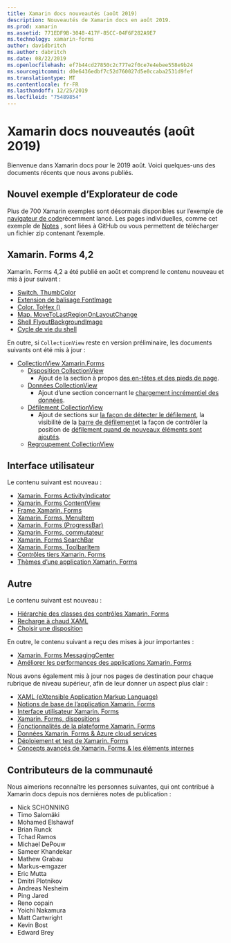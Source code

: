 ```yaml
---
title: Xamarin docs nouveautés (août 2019)
description: Nouveautés de Xamarin docs en août 2019.
ms.prod: xamarin
ms.assetid: 771EDF9B-3048-417F-85CC-04F6F282A9E7
ms.technology: xamarin-forms
author: davidbritch
ms.author: dabritch
ms.date: 08/22/2019
ms.openlocfilehash: ef7b44cd27850c2c777e2f0ce7e4ebee558e9b24
ms.sourcegitcommit: d0e6436edbf7c52d760027d5e0ccaba2531d9fef
ms.translationtype: MT
ms.contentlocale: fr-FR
ms.lasthandoff: 12/25/2019
ms.locfileid: "75489854"
---
```

# <a name="xamarin-docs-whats-new-august-2019"></a>Xamarin docs nouveautés (août 2019)

Bienvenue dans Xamarin docs pour le 2019 août. Voici quelques-uns des documents récents que nous avons publiés.

## <a name="new-sample-code-browser"></a>Nouvel exemple d’Explorateur de code

Plus de 700 Xamarin exemples sont désormais disponibles sur l’exemple de [navigateur de code](https://docs.microsoft.com/samples/browse/?products=xamarin)récemment lancé. Les pages individuelles, comme cet exemple de [Notes](https://docs.microsoft.com/samples/xamarin/xamarin-forms-samples/getstarted-notes-singlepage/) , sont liées à GitHub ou vous permettent de télécharger un fichier zip contenant l’exemple.

## <a name="xamarinforms-42"></a>Xamarin. Forms 4,2

Xamarin. Forms 4,2 a été publié en août et comprend le contenu nouveau et mis à jour suivant :

- [Switch. ThumbColor](~/xamarin-forms/user-interface/switch.md#switch-appearance)
- [Extension de balisage FontImage](~/xamarin-forms/xaml/markup-extensions/consuming.md#fontimage-markup-extension)
- [Color. ToHex ()](~/xamarin-forms/user-interface/colors.md#additional-methods)
- [Map. MoveToLastRegionOnLayoutChange](~/xamarin-forms/user-interface/map/map.md#maintain-map-region-on-layout-change)
- [Shell FlyoutBackgroundImage](~/xamarin-forms/app-fundamentals/shell/flyout.md#flyout-background-image)
- [Cycle de vie du shell](~/xamarin-forms/app-fundamentals/shell/lifecycle.md)

En outre, si `CollectionView` reste en version préliminaire, les documents suivants ont été mis à jour :

- [CollectionView Xamarin.Forms](~/xamarin-forms/user-interface/collectionview/index.md)
  - [Disposition CollectionView](~/xamarin-forms/user-interface/collectionview/layout.md)
    - Ajout de la section à propos [des en-têtes et des pieds de page](~/xamarin-forms/user-interface/collectionview/layout.md#headers-and-footers).
  - [Données CollectionView](~/xamarin-forms/user-interface/collectionview/populate-data.md)
    - Ajout d’une section concernant le [chargement incrémentiel des données](~/xamarin-forms/user-interface/collectionview/populate-data.md#load-data-incrementally).
  - [Défilement CollectionView](~/xamarin-forms/user-interface/collectionview/scrolling.md)
    - Ajout de sections sur [la façon de détecter le défilement](~/xamarin-forms/user-interface/collectionview/scrolling.md#detect-scrolling), la visibilité de la [barre de défilement](~/xamarin-forms/user-interface/collectionview/scrolling.md#scroll-bar-visibility)et la façon de contrôler la position de [défilement quand de nouveaux éléments sont ajoutés](~/xamarin-forms/user-interface/collectionview/scrolling.md#control-scroll-position-when-new-items-are-added).
  - [Regroupement CollectionView](~/xamarin-forms/user-interface/collectionview/grouping.md)

## <a name="user-interface"></a>Interface utilisateur

Le contenu suivant est nouveau :

- [Xamarin. Forms ActivityIndicator](~/xamarin-forms/user-interface/activityindicator.md)
- [Xamarin. Forms ContentView](~/xamarin-forms/user-interface/layouts/contentview.md)
- [Frame Xamarin. Forms](~/xamarin-forms/user-interface/layouts/frame.md)
- [Xamarin. Forms, MenuItem](~/xamarin-forms/user-interface/menuitem.md)
- [Xamarin. Forms (ProgressBar)](~/xamarin-forms/user-interface/progressbar.md)
- [Xamarin. Forms, commutateur](~/xamarin-forms/user-interface/switch.md)
- [Xamarin. Forms SearchBar](~/xamarin-forms/user-interface/searchbar.md)
- [Xamarin. Forms, ToolbarItem](~/xamarin-forms/user-interface/toolbaritem.md)
- [Contrôles tiers Xamarin. Forms](~/xamarin-forms/user-interface/controls/thirdparty.md)
- [Thèmes d’une application Xamarin. Forms](~/xamarin-forms/user-interface/theming.md)

## <a name="other"></a>Autre

Le contenu suivant est nouveau :

- [Hiérarchie des classes des contrôles Xamarin. Forms](~/xamarin-forms/internals/class-hierarchy.md)
- [Recharge à chaud XAML](~/xamarin-forms/xaml/hot-reload.md)
- [Choisir une disposition](~/xamarin-forms/user-interface/layouts/choose-layout.md)

En outre, le contenu suivant a reçu des mises à jour importantes :

- [Xamarin. Forms MessagingCenter](~/xamarin-forms/app-fundamentals/messaging-center.md)
- [Améliorer les performances des applications Xamarin. Forms](~/xamarin-forms/deploy-test/performance.md)

Nous avons également mis à jour nos pages de destination pour chaque rubrique de niveau supérieur, afin de leur donner un aspect plus clair :

- [XAML (eXtensible Application Markup Language)](~/xamarin-forms/xaml/index.yml)
- [Notions de base de l’application Xamarin. Forms](~/xamarin-forms/app-fundamentals/index.yml)
- [Interface utilisateur Xamarin. Forms](~/xamarin-forms/user-interface/index.yml)
- [Xamarin. Forms, dispositions](~/xamarin-forms/user-interface/layouts/index.yml)
- [Fonctionnalités de la plateforme Xamarin. Forms](~/xamarin-forms/platform/index.yml)
- [Données Xamarin. Forms & Azure cloud services](~/xamarin-forms/data-cloud/index.yml)
- [Déploiement et test de Xamarin. Forms](~/xamarin-forms/deploy-test/index.yml)
- [Concepts avancés de Xamarin. Forms & les éléments internes](~/xamarin-forms/internals/index.yml)

## <a name="community-contributors"></a>Contributeurs de la communauté

Nous aimerions reconnaître les personnes suivantes, qui ont contribué à Xamarin docs depuis nos dernières notes de publication :

- Nick SCHONNING
- Timo Salomäki
- Mohamed Elshawaf
- Brian Runck
- Tchad Ramos
- Michael DePouw
- Sameer Khandekar
- Mathew Grabau
- Markus-emgazer
- Eric Mutta
- Dmitri Plotnikov
- Andreas Nesheim
- Ping Jared
- Reno copain
- Yoichi Nakamura
- Matt Cartwright
- Kevin Bost
- Edward Brey
